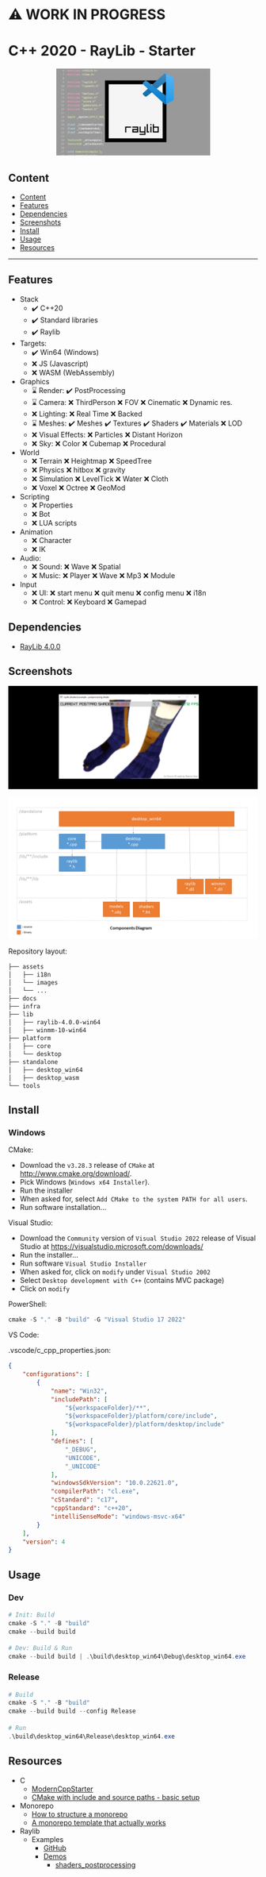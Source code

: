 :warning: WORK IN PROGRESS
==========================

# C++ 2020 - RayLib - Starter

<p align="center">
  <img src="./docs/README/thumb-raylib.png" height="175" width="auto" />
</p>

## Content

  - [Content](#content)
  - [Features](#features)
  - [Dependencies](#dependencies)
  - [Screenshots](#screenshots)
  - [Install](#install)
  - [Usage](#usage)
  - [Resources](#resources)

---------------------------------------

## Features

- Stack
  - :heavy_check_mark: C++20
  - :heavy_check_mark: Standard libraries
  - :heavy_check_mark: Raylib
- Targets:
  - :heavy_check_mark: Win64 (Windows)
  - :x: JS (Javascript)
  - :x: WASM (WebAssembly)
- Graphics
  - :hourglass: Render: 
      :heavy_check_mark: PostProcessing
  - :hourglass: Camera: 
      :x: ThirdPerson
      :x: FOV
      :x: Cinematic
      :x: Dynamic res.
  - :x: Lighting:
      :x: Real Time
      :x: Backed
  - :hourglass: Meshes: 
      :heavy_check_mark: Meshes
      :heavy_check_mark: Textures
      :heavy_check_mark: Shaders
      :heavy_check_mark: Materials
      :x: LOD
  - :x: Visual Effects:
      :x: Particles
      :x: Distant Horizon
  - :x: Sky:
      :x: Color
      :x: Cubemap
      :x: Procedural
- World
  - :x: Terrain
      :x: Heightmap
      :x: SpeedTree
  - :x: Physics
      :x: hitbox
      :x: gravity
  - :x: Simulation
      :x: LevelTick
      :x: Water
      :x: Cloth
  - :x: Voxel
      :x: Octree
      :x: GeoMod
- Scripting
  - :x: Properties
  - :x: Bot
  - :x: LUA scripts
- Animation
  - :x: Character
  - :x: IK
- Audio: 
  - :x: Sound:
      :x: Wave
      :x: Spatial
  - :x: Music:
      :x: Player
      :x: Wave
      :x: Mp3
      :x: Module
- Input
  - :x: UI: 
      :x: start menu
      :x: quit menu
      :x: config menu
      :x: i18n
  - :x: Control:
      :x: Keyboard
      :x: Gamepad

## Dependencies

- [RayLib 4.0.0](https://www.raylib.com/)

## Screenshots

![alt text](./docs/README/thumb-screenshot.png)

![alt text](./docs/README/diagrams-1.png)

Repository layout:
```
├── assets
│   ├── i18n
│   └── images
│   └── ...
├── docs
├── infra
├── lib
│   ├── raylib-4.0.0-win64
│   ├── winmm-10-win64
├── platform
│   ├── core
│   └── desktop
├── standalone
│   ├── desktop_win64
│   ├── desktop_wasm
└── tools
```

## Install

### Windows

CMake:
- Download the `v3.28.3` release of `CMake` at http://www.cmake.org/download/.
- Pick Windows (`Windows x64 Installer`).
- Run the installer
- When asked for, select `Add CMake to the system PATH for all users`.
- Run software installation...

Visual Studio:
- Download the `Community` version of `Visual Studio 2022` release of Visual Studio at https://visualstudio.microsoft.com/downloads/
- Run the installer...
- Run software `Visual Studio Installer`
- When asked for, click on `modify` under `Visual Studio 2002`
- Select `Desktop development with C++` (contains MVC package)
- Click on `modify`

PowerShell:
```powershell
cmake -S "." -B "build" -G "Visual Studio 17 2022"
```

VS Code:

.vscode/c_cpp_properties.json:
```json
{
    "configurations": [
        {
            "name": "Win32",
            "includePath": [
                "${workspaceFolder}/**",
                "${workspaceFolder}/platform/core/include",
                "${workspaceFolder}/platform/desktop/include"
            ],
            "defines": [
                "_DEBUG",
                "UNICODE",
                "_UNICODE"
            ],
            "windowsSdkVersion": "10.0.22621.0",
            "compilerPath": "cl.exe",
            "cStandard": "c17",
            "cppStandard": "c++20",
            "intelliSenseMode": "windows-msvc-x64"
        }
    ],
    "version": 4
}
```

## Usage

### Dev

```powershell
# Init: Build
cmake -S "." -B "build"
cmake --build build

# Dev: Build & Run
cmake --build build | .\build\desktop_win64\Debug\desktop_win64.exe
```

### Release

```powershell
# Build
cmake -S "." -B "build"
cmake --build build --config Release

# Run
.\build\desktop_win64\Release\desktop_win64.exe
```

## Resources

- C
  - [ModernCppStarter](https://github.com/TheLartians/ModernCppStarter/tree/master)
  - [CMake with include and source paths - basic setup](https://stackoverflow.com/questions/8304190/cmake-with-include-and-source-paths-basic-setup)
- Monorepo
  - [How to structure a monorepo](https://lucapette.me/writing/how-to-structure-a-monorepo/?utm_source=atom_feed)
  - [A monorepo template that actually works](https://levelup.gitconnected.com/a-monorepo-template-that-actually-works-3efd87770fa5)
- Raylib
  - Examples
    - [GitHub](https://github.com/raysan5/raylib/blob/master/examples/)
    - [Demos](https://www.raylib.com/examples.html)
      - [shaders_postprocessing](https://www.raylib.com/examples/shaders/loader.html?name=shaders_postprocessing) 
